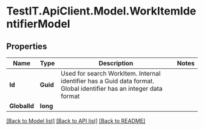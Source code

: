 # TestIT.ApiClient.Model.WorkItemIdentifierModel

## Properties

Name | Type | Description | Notes
------------ | ------------- | ------------- | -------------
**Id** | **Guid** | Used for search WorkItem. Internal identifier has a Guid data format. Global identifier has an integer data format | 
**GlobalId** | **long** |  | 

[[Back to Model list]](../README.md#documentation-for-models) [[Back to API list]](../README.md#documentation-for-api-endpoints) [[Back to README]](../README.md)

